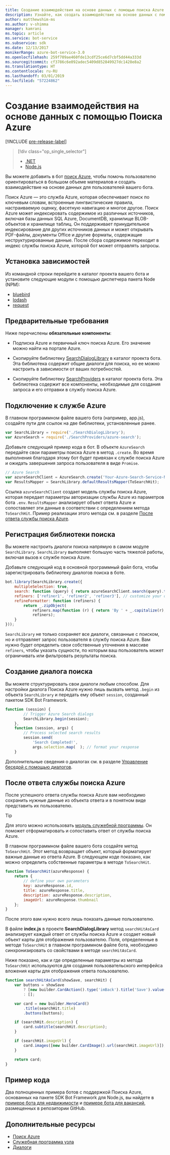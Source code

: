 ```yaml
---
title: Создание взаимодействия на основе данных с помощью поиска Azure | Документы Майкрософт
description: Узнайте, как создать взаимодействие на основе данных с помощью поиска Azure и помочь пользователям ориентироваться в большом объеме материалов в боте с помощью пакета SDK Bot Framework для Node.js и Поиска Azure.
author: matthewshim-ms
ms.author: v-shimma
manager: kamrani
ms.topic: article
ms.service: bot-service
ms.subservice: sdk
ms.date: 12/13/2017
monikerRange: azure-bot-service-3.0
ms.openlocfilehash: 259f709ae460fde13cdf25ce6d7cbf5dd44a333d
ms.sourcegitcommit: cf3786c6e092adec5409d852849927dc1428e8a2
ms.translationtype: HT
ms.contentlocale: ru-RU
ms.lasthandoff: 03/01/2019
ms.locfileid: "57224862"
---
```

# <a name="create-data-driven-experiences-with-azure-search"></a>Создание взаимодействия на основе данных с помощью Поиска Azure 

[!INCLUDE [pre-release-label](../includes/pre-release-label-v3.md)]

> [!div class="op_single_selector"]
> - [.NET](../dotnet/bot-builder-dotnet-search-azure.md)
> - [Node.js](../nodejs/bot-builder-nodejs-search-azure.md)

Вы можете добавить в бот [поиск Azure][search], чтобы помочь пользователю ориентироваться в большом объеме материалов и создать взаимодействие на основе данных для пользователей вашего бота.

Поиск Azure — это служба Azure, которая обеспечивает поиск по ключевым словам, встроенные лингвистические правила, настраиваемую оценку, фасетную навигацию и многое другое. Поиск Azure может индексировать содержимое из различных источников, включая базы данных SQL Azure, DocumentDB, хранилище BLOB-объектов и хранилище таблиц. Он поддерживает принудительное индексирование для других источников данных и может открывать PDF-файлы, документы Office и другие форматы, содержащие неструктурированные данные. После сбора содержимое переходит в индекс службы поиска Azure, которой бот может отправлять запросы.

## <a name="install-dependencies"></a>Установка зависимостей

Из командной строки перейдите в каталог проекта вашего бота и установите следующие модули с помощью диспетчера пакета Node (NPM):

* [bluebird](https://www.npmjs.com/package/bluebird)
* [lodash](https://www.npmjs.com/package/lodash)
* [request](https://www.npmjs.com/package/request)

## <a name="prerequisites"></a>Предварительные требования

Ниже перечислены **обязательные компоненты**: 
- Подписка Azure и первичный ключ поиска Azure. Его значение можно найти на портале Azure.
- Скопируйте библиотеку [SearchDialogLibrary](https://github.com/Microsoft/botBuilder-Samples/tree/master/Node/demo-Search/SearchDialogLibrary) в каталог проекта бота. Эта библиотека содержит общие диалоги для поиска, но ее можно настроить в зависимости от ваших потребностей. 

- Скопируйте библиотеку [SearchProviders](https://github.com/Microsoft/botBuilder-Samples/tree/master/Node/demo-Search/SearchProviders) в каталог проекта бота. Эта библиотека содержит все компоненты, необходимые для создания запроса и его отправки в службу поиска Azure.

## <a name="connect-to-the-azure-service"></a>Подключение к службе Azure 

В главном программном файле вашего бота (например, app.js), создайте пути для ссылок на две библиотеки, установленные ранее. 

```javascript
var SearchLibrary = require('./SearchDialogLibrary');
var AzureSearch = require('./SearchProviders/azure-search');
```

Добавьте следующий пример кода в бот. В объекте `AzureSearch` передайте свои параметры поиска Azure в метод `.create`. Во время выполнения благодаря этому бот будет привязан к службе поиска Azure и ожидать завершения запроса пользователя в виде `Promise`.  

```javascript
// Azure Search
var azureSearchClient = AzureSearch.create('Your-Azure-Search-Service-Name', 'Your-Azure-Search-Primary-Key', 'Your-Azure-Search-Service-Index');
var ResultsMapper = SearchLibrary.defaultResultsMapper(ToSearchHit);
```

 Ссылка `azureSearchClient` создает модель службы поиска Azure, которая передает параметры авторизации службы Azure из параметров бота `.env`. 
 `ResultsMapper` анализирует объект ответа Azure и сопоставляет эти данные в соответствии с определением метода `ToSearchHit`. Пример реализации этого метода см. в разделе [После ответа службы поиска Azure](#after-azure-search-responds).

## <a name="register-the-search-library"></a>Регистрация библиотеки поиска
Вы можете настроить диалоги поиска напрямую в самом модуле `SearchLibrary`. `SearchLibrary` выполняет большую часть тяжелой работы, включая вызов к службе поиска Azure. 

Добавьте следующий код в основной программный файл бота, чтобы зарегистрировать библиотеку диалогов поиска в боте. 

```javascript
bot.library(SearchLibrary.create({
    multipleSelection: true,
    search: function (query) { return azureSearchClient.search(query).then(ResultsMapper); },
    refiners: ['refiner1', 'refiner2', 'refiner3'], // customize your own refiners 
    refineFormatter: function (refiners) {
        return _.zipObject(
            refiners.map(function (r) { return 'By ' + _.capitalize(r); }),
            refiners);
    }
}));
```
`SearchLibrary` не только сохраняет все диалоги, связанные с поиском, но и отправляет запрос пользователя в службу поиска Azure. Вам нужно будет определить свои собственные уточнения в массиве `refiners`, чтобы указать сущности, по которым ваш пользователь может ограничивать или фильтровать результаты поиска.  

## <a name="create-a-search-dialog"></a>Создание диалога поиска

Вы можете структурировать свои диалоги любым способом. Для настройки диалога Поиска Azure нужно лишь вызвать метод `.begin` из объекта `SearchLibrary` и передать ему объект `session`, созданный пакетом SDK Bot Framework. 

```javascript
function (session) {
        // Trigger Azure Search dialogs 
        SearchLibrary.begin(session);
    },
    function (session, args) {
        // Process selected search results
        session.send(
            'Search Completed!',
            args.selection.map(  ); // format your response 
    }
```
Дополнительные сведения о диалогах см. в разделе [Управление беседой с помощью диалогов](bot-builder-nodejs-dialog-manage-conversation.md).

## <a name="after-azure-search-responds"></a>После ответа службы поиска Azure 

После успешного ответа службы поиска Azure вам необходимо сохранить нужные данные из объекта ответа и в понятном виде представить их пользователю.

> [!TIP]
> Для этого можно использовать [модуль служебной программы][NodeUtil]. Он поможет отформатировать и сопоставить ответ от службы поиска Azure.

В главном программном файле вашего бота создайте метод `ToSearchHit`. Этот метод возвращает объект, который форматирует важные данные из ответа Azure. В следующем коде показано, как можно определить собственные параметры в методе `ToSearchHit`. 
 
 ```javascript
 function ToSearchHit(azureResponse) {
     return {
         // define your own parameters 
         key: azureResponse.id,
         title: azureResponse.title,
         description: azureResponse.description,
         imageUrl: azureResponse.thumbnail
     };
 }
```
После этого вам нужно всего лишь показать данные пользователю. 

 В файле **index.js** в проекте **SearchDialogLibrary** метод `searchHitAsCard` анализирует каждый ответ от службы поиска Azure и создает новый объект карты для отображения пользователю. Поля, определенные в методе `ToSearchHit` в главном программном файле бота, необходимо синхронизировать со свойствами в методе `searchHitAsCard`. 

Ниже показано, как и где определенные параметры из метода `ToSearchHit` используются для создания пользовательского интерфейса вложения карты для отображения ответа пользователю. 

```javascript
function searchHitAsCard(showSave, searchHit) {
    var buttons = showSave
        ? [new builder.CardAction().type('imBack').title('Save').value(searchHit.key)]
        : [];

    var card = new builder.HeroCard()
        .title(searchHit.title) 
        .buttons(buttons);

    if (searchHit.description) {
        card.subtitle(searchHit.description);
    }

    if (searchHit.imageUrl) {
        card.images([new builder.CardImage().url(searchHit.imageUrl)]);
    }

    return card;
}
```

## <a name="sample-code"></a>Пример кода

Два полноценных примера ботов с поддержкой Поиска Azure, основанных на пакете SDK Bot Framework для Node.js, вы найдете в [примере бота для недвижимости](https://github.com/Microsoft/BotBuilder-Samples/tree/v3-sdk-samples/Node/demo-Search/RealEstateBot) и [примере бота для вакансий](https://github.com/Microsoft/BotBuilder-Samples/tree/v3-sdk-samples/Node/demo-Search/JobListingBot), размещенных в репозитории GitHub. 

## <a name="additional-resources"></a>Дополнительные ресурсы

* [Поиск Azure][search]
* [Служебная программа узла][NodeUtil]
* [Диалоги](bot-builder-nodejs-dialog-manage-conversation.md)

[NodeUtil]: https://nodejs.org/api/util.html
[search]: /azure/search/search-what-is-azure-search
